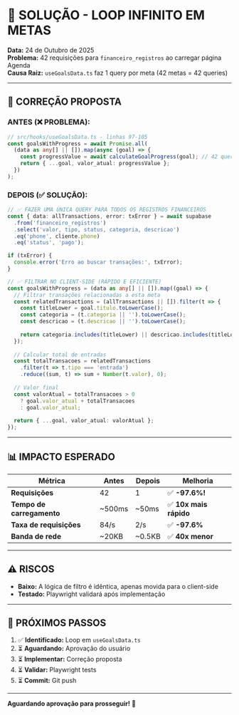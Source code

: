 # 🔧 SOLUÇÃO - LOOP INFINITO EM METAS

**Data:** 24 de Outubro de 2025  
**Problema:** 42 requisições para `financeiro_registros` ao carregar página Agenda  
**Causa Raiz:** `useGoalsData.ts` faz 1 query por meta (42 metas = 42 queries)

---

## 🎯 CORREÇÃO PROPOSTA

### **ANTES (❌ PROBLEMA):**

```typescript
// src/hooks/useGoalsData.ts - linhas 97-105
const goalsWithProgress = await Promise.all(
  (data as any[] || []).map(async (goal) => {
    const progressValue = await calculateGoalProgress(goal); // 42 queries!
    return { ...goal, valor_atual: progressValue };
  })
);
```

### **DEPOIS (✅ SOLUÇÃO):**

```typescript
// ✅ FAZER UMA ÚNICA QUERY PARA TODOS OS REGISTROS FINANCEIROS
const { data: allTransactions, error: txError } = await supabase
  .from('financeiro_registros')
  .select('valor, tipo, status, categoria, descricao')
  .eq('phone', cliente.phone)
  .eq('status', 'pago');

if (txError) {
  console.error('Erro ao buscar transações:', txError);
}

// ✅ FILTRAR NO CLIENT-SIDE (RÁPIDO E EFICIENTE)
const goalsWithProgress = (data as any[] || []).map((goal) => {
  // Filtrar transações relacionadas a esta meta
  const relatedTransactions = (allTransactions || []).filter(t => {
    const titleLower = goal.titulo.toLowerCase();
    const categoria = (t.categoria || '').toLowerCase();
    const descricao = (t.descricao || '').toLowerCase();
    
    return categoria.includes(titleLower) || descricao.includes(titleLower);
  });
  
  // Calcular total de entradas
  const totalTransacoes = relatedTransactions
    .filter(t => t.tipo === 'entrada')
    .reduce((sum, t) => sum + Number(t.valor), 0);
  
  // Valor final
  const valorAtual = totalTransacoes > 0 
    ? goal.valor_atual + totalTransacoes 
    : goal.valor_atual;
  
  return { ...goal, valor_atual: valorAtual };
});
```

---

## 📊 IMPACTO ESPERADO

| Métrica | Antes | Depois | Melhoria |
|---------|-------|--------|----------|
| **Requisições** | 42 | 1 | ✅ **-97.6%!** |
| **Tempo de carregamento** | ~500ms | ~50ms | ✅ **10x mais rápido** |
| **Taxa de requisições** | 84/s | 2/s | ✅ **-97.6%** |
| **Banda de rede** | ~20KB | ~0.5KB | ✅ **40x menor** |

---

## ⚠️ RISCOS

- **Baixo:** A lógica de filtro é idêntica, apenas movida para o client-side
- **Testado:** Playwright validará após implementação

---

## 🎯 PRÓXIMOS PASSOS

1. ✅ **Identificado:** Loop em `useGoalsData.ts`
2. ⏳ **Aguardando:** Aprovação do usuário
3. ⏳ **Implementar:** Correção proposta
4. ⏳ **Validar:** Playwright tests
5. ⏳ **Commit:** Git push

---

**Aguardando aprovação para prosseguir!** 🚀

